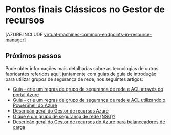 <properties
   pageTitle="Os pontos finais Clássicos no Gestor de recursos | Microsoft Azure"
   description="Compreender a forma como os pontos finais de modelos de implementação clássico de são agora implementados no Gestor de recursos utilizando regras de grupos de segurança de rede e ACL"
   services="virtual-machines-windows"
   documentationCenter=""
   authors="iainfoulds"
   manager="timlt"
   editor=""/>

<tags
   ms.service="virtual-machines-windows"
   ms.devlang="na"
   ms.topic="article"
   ms.tgt_pltfrm="vm-windows"
   ms.workload="infrastructure-services"
   ms.date="10/27/2016"
   ms.author="iainfou"/>

# <a name="classic-endpoints-in-resource-manager"></a>Pontos finais Clássicos no Gestor de recursos
[AZURE.INCLUDE [virtual-machines-common-endpoints-in-resource-manager](../../includes/virtual-machines-common-endpoints-in-resource-manager.md)]

## <a name="next-steps"></a>Próximos passos
Pode obter informações mais detalhadas sobre as tecnologias de outros fabricantes referidos aqui, juntamente com guias de guia de introdução para utilizar grupos de segurança de rede, nos seguintes artigos:

- [Guia - crie um regras de grupo de segurança de rede e ACL através do portal Azure](virtual-machines-windows-nsg-quickstart-portal.md)  
- [Guia - crie um regras de grupo de segurança de rede e ACL utilizando o PowerShell do Azure](virtual-machines-windows-nsg-quickstart-powershell.md)  
- [Descrição geral do Gestor de recursos Azure](../azure-resource-manager/resource-group-overview.md)  
- [O que é um grupo de segurança de rede (NSG)?](../virtual-network/virtual-networks-nsg.md)  
- [Descrição geral do Gestor de recursos do Azure para balanceadores de carga](../load-balancer/load-balancer-arm.md) 